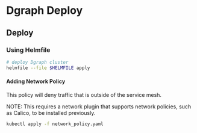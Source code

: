 # Dgraph Deploy

## Deploy

### Using Helmfile

```bash
# deploy Dgraph cluster
helmfile --file $HELMFILE apply
```

#### Adding Network Policy

This policy will deny traffic that is outside of the service mesh.

NOTE: This requires a network plugin that supports network policies, such as Calico, to be installed previously.

```bash
kubectl apply -f network_policy.yaml
```
